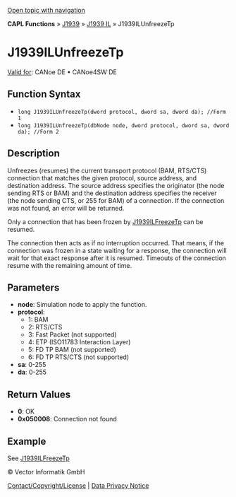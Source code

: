 [Open topic with navigation](../../../../../../CANoeDEFamily.htm#Topics/CAPLFunctions/J1939/J1939InteractionLayer/Functions/CAPLfunctionJ1939ILUnfreezeTp.md)

**CAPL Functions** » [J1939](../../CAPLfunctionsJ1939StartPage.md) » [J1939 IL](../CAPLfunctionsJ1939ILOverview.md) » J1939ILUnfreezeTp

# J1939ILUnfreezeTp

[Valid for](../../../../Shared/FeatureAvailability.md): CANoe DE • CANoe4SW DE

## Function Syntax

- `long J1939ILUnfreezeTp(dword protocol, dword sa, dword da); //Form 1`
- `long J1939ILUnfreezeTp(dbNode node, dword protocol, dword sa, dword da); //Form 2`

## Description

Unfreezes (resumes) the current transport protocol (BAM, RTS/CTS) connection that matches the given protocol, source address, and destination address. The source address specifies the originator (the node sending RTS or BAM) and the destination address specifies the receiver (the node sending CTS, or 255 for BAM) of a connection. If the connection was not found, an error will be returned.

Only a connection that has been frozen by [J1939ILFreezeTp](CAPLfunctionJ1939ILFreezeTp.md) can be resumed.

The connection then acts as if no interruption occurred. That means, if the connection was frozen in a state waiting for a response, the connection will wait for that exact response after it is resumed. Timeouts of the connection resume with the remaining amount of time.

## Parameters

- **node**: Simulation node to apply the function.
- **protocol**:
  - 1: BAM
  - 2: RTS/CTS
  - 3: Fast Packet (not supported)
  - 4: ETP (ISO11783 Interaction Layer)
  - 5: FD TP BAM (not supported)
  - 6: FD TP RTS/CTS (not supported)
- **sa**: 0-255
- **da**: 0-255

## Return Values

- **0**: OK
- **0x050008**: Connection not found

## Example

See [J1939ILFreezeTp](CAPLfunctionJ1939ILFreezeTp.md)

© Vector Informatik GmbH

[Contact/Copyright/License](../../../../Shared/ContactCopyrightLicense.md) | [Data Privacy Notice](https://www.vector.com/int/en/company/get-info/privacy-policy/)